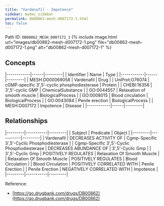 ```yaml
---
title: "Vardenafil - Impotence"
sidebar: mydoc_sidebar
permalink: db00862-mesh-d007172-1.html
toc: false 
---
```



Path ID: `DB00862_MESH_D007172_1`
{% include image.html url="images/db00862-mesh-d007172-1.png" file="db00862-mesh-d007172-1.png" alt="db00862-mesh-d007172-1" %}

## Concepts

|------------|------|---------|
| Identifier | Name | Type    |
|------------|------|---------|
| MESH:D000069058 | Vardenafil | Drug |
| UniProt:O76074 | cGMP-specific 3',5'-cyclic phosphodiesterase | Protein |
| CHEBI:16356 | 3',5'-cyclic GMP | ChemicalSubstance |
| GO:0044557 | Relaxation of smooth muscle | BiologicalProcess |
| GO:0008015 | Blood circulation | BiologicalProcess |
| GO:0043084 | Penile erection | BiologicalProcess |
| MESH:D007172 | Impotence | Disease |
|------------|------|---------|

## Relationships

|---------|-----------|---------|
| Subject | Predicate | Object  |
|---------|-----------|---------|
| Vardenafil | DECREASES ACTIVITY OF | Cgmp-Specific 3',5'-Cyclic Phosphodiesterase |
| Cgmp-Specific 3',5'-Cyclic Phosphodiesterase | DECREASES ABUNDANCE OF | 3',5'-Cyclic Gmp |
| 3',5'-Cyclic Gmp | POSITIVELY REGULATES | Relaxation Of Smooth Muscle |
| Relaxation Of Smooth Muscle | POSITIVELY REGULATES | Blood Circulation |
| Blood Circulation | POSITIVELY CORRELATED WITH | Penile Erection |
| Penile Erection | NEGATIVELY CORRELATED WITH | Impotence |
|---------|-----------|---------|

Reference: 
  - [https://go.drugbank.com/drugs/DB00862](https://go.drugbank.com/drugs/DB00862)
